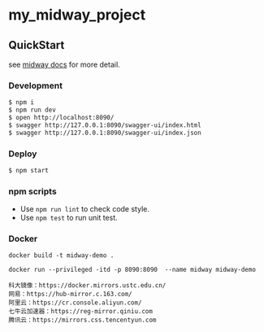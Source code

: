 # my_midway_project

## QuickStart

<!-- add docs here for user -->

see [midway docs][midway] for more detail.

### Development

```bash
$ npm i
$ npm run dev
$ open http://localhost:8090/
$ swagger http://127.0.0.1:8090/swagger-ui/index.html
$ swagger http://127.0.0.1:8090/swagger-ui/index.json
```

### Deploy

```bash
$ npm start
```

### npm scripts

- Use `npm run lint` to check code style.
- Use `npm test` to run unit test.


### Docker

```shell
docker build -t midway-demo .

docker run --privileged -itd -p 8090:8090  --name midway midway-demo
```


```
科大镜像：https://docker.mirrors.ustc.edu.cn/
网易：https://hub-mirror.c.163.com/
阿里云：https://cr.console.aliyun.com/
七牛云加速器：https://reg-mirror.qiniu.com
腾讯云：https://mirrors.css.tencentyun.com
```


[midway]: https://midwayjs.org

